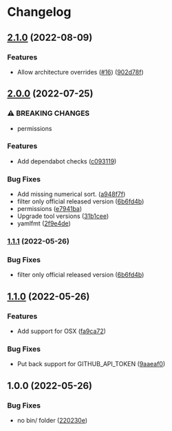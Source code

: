 # Changelog

## [2.1.0](https://github.com/gozer/asdf-teleport/compare/v2.0.0...v2.1.0) (2022-08-09)


### Features

* Allow architecture overrides ([#16](https://github.com/gozer/asdf-teleport/issues/16)) ([902d78f](https://github.com/gozer/asdf-teleport/commit/902d78f827c2f2c8a4611cfee6af491d363dffc8))

## [2.0.0](https://github.com/gozer/asdf-teleport/compare/v1.1.0...v2.0.0) (2022-07-25)


### ⚠ BREAKING CHANGES

* permissions

### Features

* Add dependabot checks ([c093119](https://github.com/gozer/asdf-teleport/commit/c09311930764c2ea0ad626ede8175ab21ba63d7b))


### Bug Fixes

* Add missing numerical sort. ([a948f7f](https://github.com/gozer/asdf-teleport/commit/a948f7fbb5f37f0b8796b7cbf37b1bd8720f4229))
* filter only official released version ([6b6fd4b](https://github.com/gozer/asdf-teleport/commit/6b6fd4bcacd607234af3527427978c7574547e24))
* permissions ([e7941ba](https://github.com/gozer/asdf-teleport/commit/e7941badd17ec5dda519348212fe622d8837e2f7))
* Upgrade tool versions ([31b1cee](https://github.com/gozer/asdf-teleport/commit/31b1cee18b04f29c5cb4feea0e50696139782ae4))
* yamlfmt ([2f9e4de](https://github.com/gozer/asdf-teleport/commit/2f9e4de8c62e61384824cfdb3e2a89d7b773c7de))

### [1.1.1](https://www.github.com/gozer/asdf-teleport/compare/v1.1.0...v1.1.1) (2022-05-26)


### Bug Fixes

* filter only official released version ([6b6fd4b](https://www.github.com/gozer/asdf-teleport/commit/6b6fd4bcacd607234af3527427978c7574547e24))

## [1.1.0](https://www.github.com/gozer/asdf-teleport/compare/v1.0.0...v1.1.0) (2022-05-26)


### Features

* Add support for OSX ([fa9ca72](https://www.github.com/gozer/asdf-teleport/commit/fa9ca721cefd14220ced552be1ca10f800e93100))


### Bug Fixes

* Put back support for GITHUB_API_TOKEN ([9aaeaf0](https://www.github.com/gozer/asdf-teleport/commit/9aaeaf09359911529bb36b5ded31bc5b2562f574))

## 1.0.0 (2022-05-26)

### Bug Fixes

- no bin/ folder ([220230e](https://www.github.com/gozer/asdf-teleport/commit/220230e3ba1a3fb2b226dd1939d1573abb23397c))
